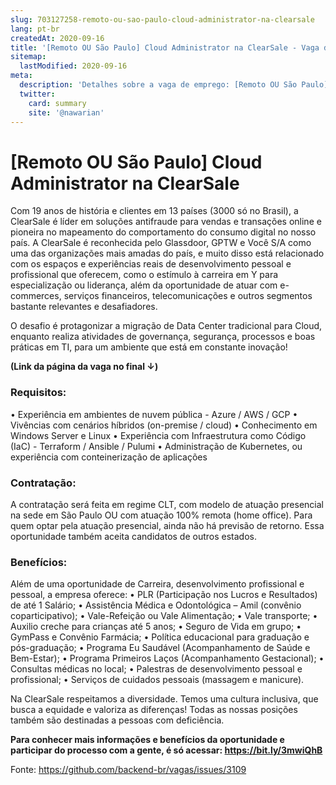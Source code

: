 ```yaml
---
slug: 703127258-remoto-ou-sao-paulo-cloud-administrator-na-clearsale
lang: pt-br
createdAt: 2020-09-16
title: '[Remoto OU São Paulo] Cloud Administrator na ClearSale - Vaga de Emprego'
sitemap:
  lastModified: 2020-09-16
meta:
  description: 'Detalhes sobre a vaga de emprego: [Remoto OU São Paulo] Cloud Administrator na ClearSale'
  twitter:
    card: summary
    site: '@nawarian'
---
```


# [Remoto OU São Paulo] Cloud Administrator na ClearSale

Com 19 anos de história e clientes em 13 países (3000 só no Brasil), a ClearSale é líder em soluções antifraude para vendas e transações online e pioneira no mapeamento do comportamento do consumo digital no nosso país. A ClearSale é reconhecida pelo Glassdoor, GPTW e Você S/A como uma das organizações mais amadas do país, e muito disso está relacionado com os espaços e experiências reais de desenvolvimento pessoal e profissional que oferecem, como o estímulo à carreira em Y para especialização ou liderança, além da oportunidade de atuar com e-commerces, serviços financeiros, telecomunicações e outros segmentos bastante relevantes e desafiadores.

O desafio é protagonizar a migração de Data Center tradicional para Cloud, enquanto realiza atividades de governança, segurança, processos e boas práticas em TI, para um ambiente que está em constante inovação!

**(Link da página da vaga no final ↓)**

### Requisitos:
•	Experiência em ambientes de nuvem pública - Azure / AWS / GCP
•	Vivências com cenários híbridos (on-premise / cloud)
•	Conhecimento em Windows Server e Linux
•	Experiência com Infraestrutura como Código (IaC) - Terraform / Ansible / Pulumi
•	Administração de Kubernetes, ou experiência com conteinerização de aplicações

### Contratação:
A contratação será feita em regime CLT, com modelo de atuação presencial na sede em São Paulo OU com atuação 100% remota (home office). Para quem optar pela atuação presencial, ainda não há previsão de retorno. Essa oportunidade também aceita candidatos de outros estados.

### Benefícios:
Além de uma oportunidade de Carreira, desenvolvimento profissional e pessoal, a empresa oferece:
• PLR (Participação nos Lucros e Resultados) de até 1 Salário;
• Assistência Médica e Odontológica – Amil (convênio coparticipativo);
• Vale-Refeição ou Vale Alimentação;
• Vale transporte;
• Auxilio creche para crianças até 5 anos;
• Seguro de Vida em grupo;
• GymPass e Convênio Farmácia;
• Política educacional para graduação e pós-graduação;
• Programa Eu Saudável (Acompanhamento de Saúde e Bem-Estar);
• Programa Primeiros Laços (Acompanhamento Gestacional);
• Consultas médicas no local;
• Palestras de desenvolvimento pessoal e profissional;
• Serviços de cuidados pessoais (massagem e manicure).

Na ClearSale respeitamos a diversidade. Temos uma cultura inclusiva, que busca a equidade e valoriza as diferenças! Todas as nossas posições também são destinadas a pessoas com deficiência.

**Para conhecer mais informações e benefícios da oportunidade e participar do processo com a gente, é só acessar: https://bit.ly/3mwiQhB**



Fonte: https://github.com/backend-br/vagas/issues/3109